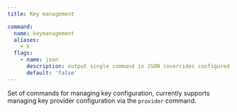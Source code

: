 ```yaml
---
title: Key management

command:
  name: keymanagement
  aliases:
    - k
  flags:
    - name: json
      description: output single command in JSON (overrides configured output format)
      default: 'false'
---
```


Set of commands for managing key configuration, currently supports managing key provider configuration via the `provider` command.
